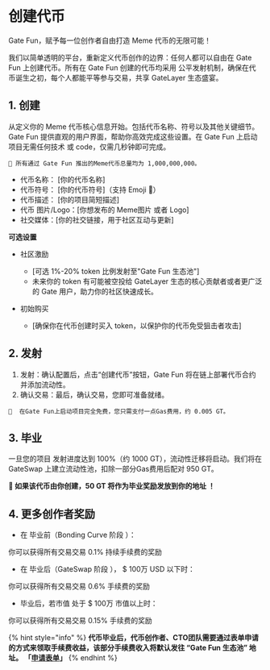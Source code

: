 # 创建代币

Gate Fun，赋予每一位创作者自由打造 Meme 代币的无限可能！

我们以简单透明的平台，重新定义代币创作的边界：任何人都可以自由在 Gate Fun 上创建代币。所有在 Gate Fun 创建的代币均采用 公平发射机制，确保在代币诞生之初，每个人都能平等参与交易，共享 GateLayer 生态盛宴。



## **1. 创建**



从定义你的 Meme 代币核心信息开始。包括代币名称、符号以及其他关键细节。Gate Fun 提供直观的用户界面，帮助你高效完成这些设置。在 Gate Fun 上启动项目无需任何技术 或 code，仅需几秒钟即可完成。

```
🔔 所有通过 Gate Fun 推出的Meme代币总量均为 1,000,000,000。
```

* 代币名称： \[你的代币名称]
* 代币符号： \[你的代币符号]（支持 Emoji  🚀）
* 代币描述： \[你的项目简短描述]
* 代币 图片/Logo：\[你想发布的 Meme图片 或者 Logo]
* 社交媒体：\[你的社交链接，用于社区互动与更新]



**可选设置**

*   社区激励

    * \[可选 1%-20% token 比例发射至"Gate Fun 生态池"]
    * 未来你的 token 有可能被空投给 GateLayer 生态的核心贡献者或者更广泛的 Gate 用户，助力你的社区快速成长。


* 初始购买
  * \[确保你在代币创建时买入 token，以保护你的代币免受狙击者攻击]



## **2. 发射**



1. 发射：确认配置后，点击“创建代币”按钮，Gate Fun 将在链上部署代币合约并添加流动性。
2. 确认交易：最后，确认交易，您即可准备就绪。

```
🔔  在Gate Fun上启动项目完全免费，您只需支付一点Gas费用，约 0.005 GT。
```



## **3. 毕业**



一旦您的项目 发射进度达到 100%（约 1000 GT），流动性迁移将启动。我们将在 GateSwap 上建立流动性池，扣除一部分Gas费用后配对 950 GT。



**🎁  如果该代币由你创建，50 GT 将作为毕业奖励发放到你的地址 ！**



## **4. 更多创作者奖励**



* &#x20; 在  毕业前（Bonding Curve 阶段 ）：

你可以获得所有交易交易  0.1%  持续手续费的奖励



* &#x20; 在  毕业后（GateSwap 阶段 ）， $ 100万 USD 以下时：

你可以获得所有交易交易  0.6%  手续费的奖励



* 毕业后，若市值 处于 $ 100万 市值以上时：

你可以获得所有交易交易  0.15%  手续费的奖励



{% hint style="info" %}
**代币毕业后，代币创作者、CTO团队需要通过表单申请的方式来领取手续费收益，该部分手续费收入将默认发往 “Gate Fun 生态池” 地址。 「**[**申请表单**](https://docs.google.com/forms/d/e/1FAIpQLSdeSu8Bo3amonra4QjNRIRBn_7OBsnX3luocqPdQ8kz4GBMow/viewform?usp=sharing\&ouid=116455810822896001332)**」**
{% endhint %}









